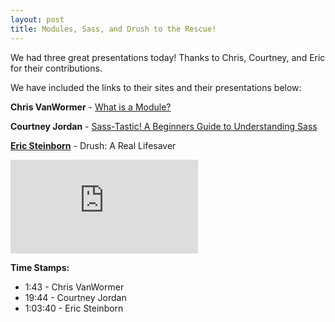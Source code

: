 ```yaml
---
layout: post
title: Modules, Sass, and Drush to the Rescue!
---
```


We had three great presentations today! Thanks to Chris, Courtney, and Eric for their contributions.

We have included the links to their sites and their presentations below:

**Chris VanWormer** - [What is a Module?](http://nys-forum.github.io/drupal-user-group/presentations/What%20is%20a%20module.pdf)

**Courtney Jordan** - [Sass-Tastic! A Beginners Guide to Understanding Sass](https://speakerdeck.com/courtneyjordan/sass-tastic-a-beginners-guide-to-understanding-sass)

**[Eric Steinborn](http://ericsteinborn.com)** - Drush: A Real Lifesaver

<div class="wrapper-video">
    <iframe src="https://www.youtube.com/embed/SVVKgOm1ms8" frameborder="0" allowfullscreen></iframe>
</div>

**Time Stamps:**

- 1:43 - Chris VanWormer
- 19:44 - Courtney Jordan
- 1:03:40 - Eric Steinborn